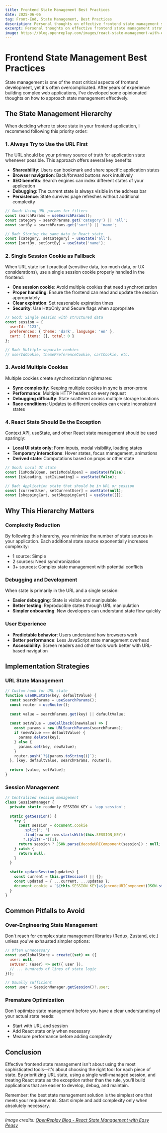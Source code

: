 ```yaml
---
title: Frontend State Management Best Practices
date: 2025-06-06
tag: Front-End, State Management, Best Practices
description: Personal thoughts on effective frontend state management strategies - prioritizing URL state, cookies, and minimizing React state
excerpt: Personal thoughts on effective frontend state management strategies - prioritizing URL state, cookies, and minimizing React state
image: https://blog.openreplay.com/images/react-state-management-with-easy-peasy/images/hero.png
---
```


# Frontend State Management Best Practices

State management is one of the most critical aspects of frontend development, yet it's often overcomplicated. After years of experience building complex web applications, I've developed some opinionated thoughts on how to approach state management effectively.

## The State Management Hierarchy

When deciding where to store state in your frontend application, I recommend following this priority order:

### 1. Always Try to Use the URL First

The URL should be your primary source of truth for application state whenever possible. This approach offers several key benefits:

- **Shareability**: Users can bookmark and share specific application states
- **Browser navigation**: Back/forward buttons work intuitively
- **SEO benefits**: Search engines can index different states of your application
- **Debugging**: The current state is always visible in the address bar
- **Persistence**: State survives page refreshes without additional complexity

```javascript
// Good: Using URL params for filters
const searchParams = useSearchParams();
const category = searchParams.get('category') || 'all';
const sortBy = searchParams.get('sort') || 'name';

// Bad: Storing the same data in React state
const [category, setCategory] = useState('all');
const [sortBy, setSortBy] = useState('name');
```

### 2. Single Session Cookie as Fallback

When URL state isn't practical (sensitive data, too much data, or UX considerations), use a single session cookie properly handled in the frontend:

- **One session cookie**: Avoid multiple cookies that need synchronization
- **Proper handling**: Ensure the frontend can read and update the session appropriately
- **Clear expiration**: Set reasonable expiration times
- **Security**: Use HttpOnly and Secure flags when appropriate

```javascript
// Good: Single session with structured data
const session = {
  userId: '123',
  preferences: { theme: 'dark', language: 'en' },
  cart: { items: [], total: 0 }
};

// Bad: Multiple separate cookies
// userIdCookie, themePreferenceCookie, cartCookie, etc.
```

### 3. Avoid Multiple Cookies

Multiple cookies create synchronization nightmares:

- **Sync complexity**: Keeping multiple cookies in sync is error-prone
- **Performance**: Multiple HTTP headers on every request
- **Debugging difficulty**: State scattered across multiple storage locations
- **Race conditions**: Updates to different cookies can create inconsistent states

### 4. React State Should Be the Exception

Context API, useState, and other React state management should be used sparingly:

- **Local UI state only**: Form inputs, modal visibility, loading states
- **Temporary interactions**: Hover states, focus management, animations
- **Derived state**: Computations based on props or other state

```javascript
// Good: Local UI state
const [isModalOpen, setIsModalOpen] = useState(false);
const [isLoading, setIsLoading] = useState(false);

// Bad: Application state that should be in URL or session
const [currentUser, setCurrentUser] = useState(null);
const [shoppingCart, setShoppingCart] = useState([]);
```

## Why This Hierarchy Matters

### Complexity Reduction

By following this hierarchy, you minimize the number of state sources in your application. Each additional state source exponentially increases complexity:

- 1 source: Simple
- 2 sources: Need synchronization
- 3+ sources: Complex state management with potential conflicts

### Debugging and Development

When state is primarily in the URL and a single session:

- **Easier debugging**: State is visible and manipulable
- **Better testing**: Reproducible states through URL manipulation
- **Simpler onboarding**: New developers can understand state flow quickly

### User Experience

- **Predictable behavior**: Users understand how browsers work
- **Better performance**: Less JavaScript state management overhead
- **Accessibility**: Screen readers and other tools work better with URL-based navigation

## Implementation Strategies

### URL State Management

```javascript
// Custom hook for URL state
function useURLState(key, defaultValue) {
  const searchParams = useSearchParams();
  const router = useRouter();
  
  const value = searchParams.get(key) || defaultValue;
  
  const setValue = useCallback((newValue) => {
    const params = new URLSearchParams(searchParams);
    if (newValue === defaultValue) {
      params.delete(key);
    } else {
      params.set(key, newValue);
    }
    router.push(`?${params.toString()}`);
  }, [key, defaultValue, searchParams, router]);
  
  return [value, setValue];
}
```

### Session Management

```javascript
// Centralized session management
class SessionManager {
  private static readonly SESSION_KEY = 'app_session';
  
  static getSession() {
    try {
      const session = document.cookie
        .split('; ')
        .find(row => row.startsWith(this.SESSION_KEY))
        ?.split('=')[1];
      return session ? JSON.parse(decodeURIComponent(session)) : null;
    } catch {
      return null;
    }
  }
  
  static updateSession(updates) {
    const current = this.getSession() || {};
    const updated = { ...current, ...updates };
    document.cookie = `${this.SESSION_KEY}=${encodeURIComponent(JSON.stringify(updated))}; path=/; max-age=86400`;
  }
}
```

## Common Pitfalls to Avoid

### Over-Engineering State Management

Don't reach for complex state management libraries (Redux, Zustand, etc.) unless you've exhausted simpler options:

```javascript
// Often unnecessary
const useGlobalStore = create((set) => ({
  user: null,
  setUser: (user) => set({ user }),
  // ... hundreds of lines of state logic
}));

// Usually sufficient
const user = SessionManager.getSession()?.user;
```

### Premature Optimization

Don't optimize state management before you have a clear understanding of your actual state needs:

- Start with URL and session
- Add React state only when necessary
- Measure performance before adding complexity

## Conclusion

Effective frontend state management isn't about using the most sophisticated tools—it's about choosing the right tool for each piece of state. By prioritizing URL state, using a single well-managed session, and treating React state as the exception rather than the rule, you'll build applications that are easier to develop, debug, and maintain.

Remember: the best state management solution is the simplest one that meets your requirements. Start simple and add complexity only when absolutely necessary.

---

*Image credits: [OpenReplay Blog - React State Management with Easy Peasy](https://blog.openreplay.com/react-state-management-with-easy-peasy/)*
